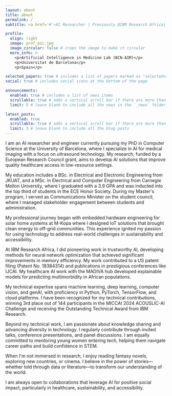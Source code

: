 ```yaml
---
layout: about
title: about
permalink: /
subtitle: <a href='#'>AI Researcher | Previously @IBM Research Africa| Data Scientist | IoT

profile:
  align: right
  image: prof_pic.jpg
  image_circular: false # crops the image to make it circular
  more_info: >
    <p>Artificial Intelligence in Medicine Lab (BCN-AIM)</p>
    <p>Universitat de Barcelona</p>
    <p>Spain</p>

selected_papers: true # includes a list of papers marked as "selected={true}"
social: true # includes social icons at the bottom of the page

announcements:
  enabled: true # includes a list of news items
  scrollable: true # adds a vertical scroll bar if there are more than 3 news items
  limit: 5 # leave blank to include all the news in the `_news` folder

latest_posts:
  enabled: true
  scrollable: true # adds a vertical scroll bar if there are more than 3 new posts items
  limit: 3 # leave blank to include all the blog posts
---
```


I am an AI researcher and engineer currently pursuing my PhD in Computer Science at the University of Barcelona, where I specialize in AI for medical imaging with a focus on ultrasound technology. My research, funded by a European Research Council grant, aims to develop AI solutions that improve quality healthcare access in low-resource settings.

My education includes a BSc. in Electrical and Electronic Engineering from JKUAT, and a MSc. in Electrical and Computer Engineering from Carnegie Mellon University, where I graduated with a 3.9 GPA and was inducted into the top third of students in the ECE Honor Society. During my Master's program, I served as Communications Minister on the student council, where I managed stakeholder engagement between students and administration.

My professional journey began with embedded hardware engineering for solar home systems at M-Kopa where I designed IoT solutions that brought clean energy to off-grid communities. This experience ignited my passion for using technology to address real-world challenges in sustainability and accessibility.

At IBM Research Africa, I did pioneering work in trustworthy AI, developing methods for neural network optimization that achieved significant improvements in memory efficiency. My work contributed to a US patent filing (Patent No. 18384314) and publications in prestigious conferences like IJCAI. My healthcare AI work with the MADIVA hub developed explainable models for predicting multimorbidity in African populations.

My technical expertise spans machine learning, deep learning, computer vision, and genAI, with proficiency in Python, PyTorch, TensorFlow, and cloud platforms. I have been recognized for my technical contributions, winning 3rd place out of 144 participants in the MICCAI 2024 ACOUSLIC-AI Challenge and receiving the Outstanding Technical Award from IBM Research.

Beyond my technical work, I am passionate about knowledge sharing and advancing diversity in technology. I regularly contribute through invited talks, conference presentations, and panel discussions. I am equally committed to mentoring young women entering tech, helping them navigate career paths and build confidence in STEM.

When I'm not immersed in research, I enjoy reading fantasy novels, exploring new countries, or cinema. I believe in the power of stories—whether told through data or literature—to transform our understanding of the world.

I am always open to collaborations that leverage AI for positive social impact, particularly in healthcare, sustainability, and accessibility.
